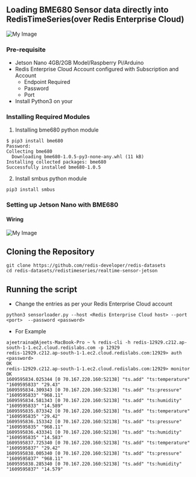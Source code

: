 ## Loading BME680 Sensor data directly into RedisTimeSeries(over Redis Enterprise Cloud)

![My Image](https://github.com/redis-developer/redis-datasets/blob/master/redistimeseries/realtime-sensor-jetson/Screenshot%202021-01-04%20at%2011.29.15%20PM.png)

### Pre-requisite

- Jetson Nano 4GB/2GB Model/Raspberry Pi/Arduino
- Redis Enterprise Cloud Account configured with Subscription and Account
   - Endpoint Required
   - Password
   - Port
- Install Python3 on your 
   
   
### Installing Required Modules

1. Installing bme680 python module


```
$ pip3 install bme680
Password:
Collecting bme680
  Downloading bme680-1.0.5-py3-none-any.whl (11 kB)
Installing collected packages: bme680
Successfully installed bme680-1.0.5
```

2. Install smbus python module 

```
pip3 install smbus
```

### Setting up Jetson Nano with BME680

 
#### Wiring

![My Image](https://github.com/redis-developer/redis-datasets/blob/master/redistimeseries/realtime-sensor-jetson/Screenshot%202021-01-05%20at%208.47.38%20AM.png)

## Cloning the Repository

```
git clone https://github.com/redis-developer/redis-datasets
cd redis-datasets/redistimeseries/realtime-sensor-jetson
```


## Running the script

- Change the entries as per your Redis Enterprise Cloud account 

```
python3 sensorloader.py --host <Redis Enterprise Cloud host> --port <port>  --password <password> 
```

- For Example

```
ajeetraina@Ajeets-MacBook-Pro ~ % redis-cli -h redis-12929.c212.ap-south-1-1.ec2.cloud.redislabs.com -p 12929
redis-12929.c212.ap-south-1-1.ec2.cloud.redislabs.com:12929> auth <password>
OK
redis-12929.c212.ap-south-1-1.ec2.cloud.redislabs.com:12929> monitor
OK
1609595834.025344 [0 70.167.220.160:52138] "ts.add" "ts:temperature" "1609595833" "29.43"
1609595834.309343 [0 70.167.220.160:52138] "ts.add" "ts:pressure" "1609595833" "968.11"
1609595834.581343 [0 70.167.220.160:52138] "ts.add" "ts:humidity" "1609595833" "14.589"
1609595835.873342 [0 70.167.220.160:52138] "ts.add" "ts:temperature" "1609595835" "29.42"
1609595836.153342 [0 70.167.220.160:52138] "ts.add" "ts:pressure" "1609595835" "968.11"
1609595836.433341 [0 70.167.220.160:52138] "ts.add" "ts:humidity" "1609595835" "14.583"
1609595837.725340 [0 70.167.220.160:52138] "ts.add" "ts:temperature" "1609595837" "29.42"
1609595838.005340 [0 70.167.220.160:52138] "ts.add" "ts:pressure" "1609595837" "968.11"
1609595838.285340 [0 70.167.220.160:52138] "ts.add" "ts:humidity" "1609595837" "14.579"
```

